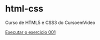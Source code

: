 # html-css

Curso de HTML5 e CSS3 do CursoemVideo

<a href="https:/liviassaura.github.io/html-css/exercicios/ex001/index.html">Executar o exercicio 001</a>
